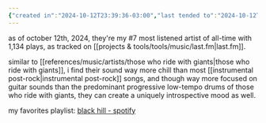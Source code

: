 ```yaml
---
{"created in":"2024-10-12T23:39:36-03:00","last tended to":"2024-10-12T23:44:15-03:00","tags":["music","artist","post-rock"],"dg-publish":true,"permalink":"/black-hill/","dgPassFrontmatter":true,"created":"2024-10-12T23:39:36.711-03:00","updated":"2024-10-13T00:33:09.917-03:00"}
---
```


as of october 12th, 2024, they're my #7 most listened artist of all-time with 1,134 plays, as tracked on [[projects & tools/tools/music/last.fm\|last.fm]].

similar to [[references/music/artists/those who ride with giants\|those who ride with giants]], i find their sound way more chill than most [[instrumental post-rock\|instrumental post-rock]] songs, and though way more focused on guitar sounds than the predominant progressive low-tempo drums of those who ride with giants, they can create a uniquely introspective mood as well.

my favorites playlist: [black hill - spotify](https://open.spotify.com/playlist/4WEGkZJApzLQJilhANxtf6?si=f809b8e70f6e4a7f)